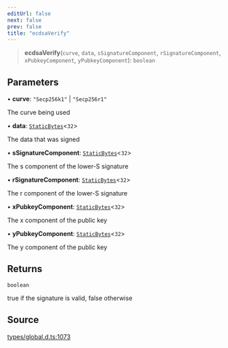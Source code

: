```yaml
---
editUrl: false
next: false
prev: false
title: "ecdsaVerify"
---
```


> **ecdsaVerify**(`curve`, `data`, `sSignatureComponent`, `rSignatureComponent`, `xPubkeyComponent`, `yPubkeyComponent`): `boolean`

## Parameters

• **curve**: `"Secp256k1"` \| `"Secp256r1"`

The curve being used

• **data**: [`StaticBytes`](../type-aliases/StaticBytes.md)\<`32`\>

The data that was signed

• **sSignatureComponent**: [`StaticBytes`](../type-aliases/StaticBytes.md)\<`32`\>

The s component of the lower-S signature

• **rSignatureComponent**: [`StaticBytes`](../type-aliases/StaticBytes.md)\<`32`\>

The r component of the lower-S signature

• **xPubkeyComponent**: [`StaticBytes`](../type-aliases/StaticBytes.md)\<`32`\>

The x component of the public key

• **yPubkeyComponent**: [`StaticBytes`](../type-aliases/StaticBytes.md)\<`32`\>

The y component of the public key

## Returns

`boolean`

true if the signature is valid, false otherwise

## Source

[types/global.d.ts:1073](https://github.com/algorandfoundation/tealscript/blob/e015f8b0/types/global.d.ts#L1073)
